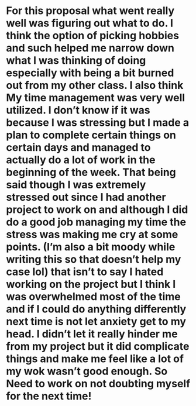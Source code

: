 # For this proposal what went really well was figuring out what to do. I think the option of picking hobbies and such helped me narrow down what I was thinking of doing especially with being a bit burned out from my other class. I also think My time management was very well utilized. I don’t know if it was because I was stressing but I made a plan to complete certain things on certain days and managed to actually do a lot of work in the beginning of the week. That being said though I was extremely stressed out since I had another project to work on and although I did do a good job managing my time the stress was making me cry at some points. (I’m also a bit moody while writing this so that doesn’t help my case lol) that isn’t to say I hated working on the project but I think I was overwhelmed most of the time and if I could do anything differently next time is not let anxiety get to my head. I didn’t let it really hinder me from my project but it did complicate things and make me feel like a lot of my wok wasn’t good enough. So Need to work on not doubting myself for the next time!